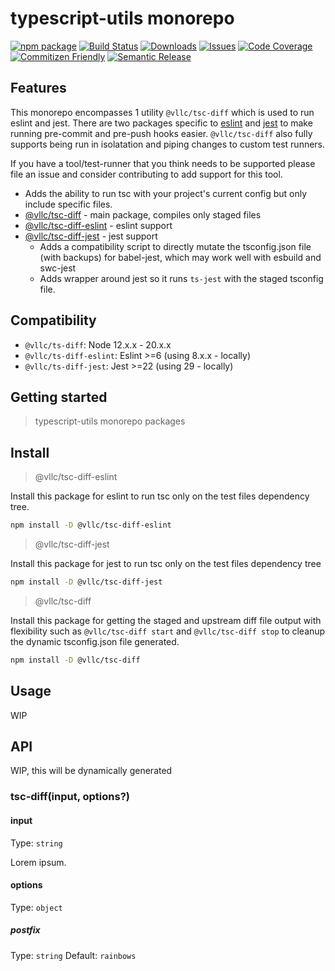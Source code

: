 # typescript-utils monorepo

[![npm package][npm-img]][npm-url]
[![Build Status][build-img]][build-url]
[![Downloads][downloads-img]][downloads-url]
[![Issues][issues-img]][issues-url]
[![Code Coverage][codecov-img]][codecov-url]
[![Commitizen Friendly][commitizen-img]][commitizen-url]
[![Semantic Release][semantic-release-img]][semantic-release-url]

## Features

This monorepo encompasses 1 utility `@vllc/tsc-diff` which is used to run eslint and jest. There are two packages specific to [eslint](https://eslint.org/) and [jest](https://jestjs.io/) to make running pre-commit and pre-push hooks easier. `@vllc/tsc-diff` also fully supports being run in isolatation and piping changes to custom test runners.

If you have a tool/test-runner that you think needs to be supported please file an issue and consider contributing to add support for this tool.

- Adds the ability to run tsc with your project's current config but only include specific files.
- [@vllc/tsc-diff](./packages/tsc-diff) - main package, compiles only staged files
- [@vllc/tsc-diff-eslint](./packages/tsc-diff) - eslint support
- [@vllc/tsc-diff-jest](./packages/tsc-diff) - jest support
  - Adds a compatibility script to directly mutate the tsconfig.json file (with backups) for babel-jest, which may work well with esbuild and swc-jest
  - Adds wrapper around jest so it runs `ts-jest` with the staged tsconfig file.

## Compatibility

- `@vllc/ts-diff`: Node 12.x.x - 20.x.x
- `@vllc/ts-diff-eslint`: Eslint >=6 (using 8.x.x - locally)
- `@vllc/ts-diff-jest`: Jest >=22 (using 29 - locally)

## Getting started

> typescript-utils monorepo packages

## Install

> @vllc/tsc-diff-eslint

Install this package for eslint to run tsc only on the test files dependency tree.

```bash
npm install -D @vllc/tsc-diff-eslint
```

> @vllc/tsc-diff-jest

Install this package for jest to run tsc only on the test files dependency tree

```bash
npm install -D @vllc/tsc-diff-jest
```

> @vllc/tsc-diff

Install this package for getting the staged and upstream diff file output with flexibility such as `@vllc/tsc-diff start` and `@vllc/tsc-diff stop` to cleanup the dynamic tsconfig.json file generated.

```bash
npm install -D @vllc/tsc-diff
```

## Usage

WIP

## API

WIP, this will be dynamically generated

### tsc-diff(input, options?)

#### input

Type: `string`

Lorem ipsum.

#### options

Type: `object`

##### postfix

Type: `string`
Default: `rainbows`

[build-img]: https://github.com/VirtualizeLLC/typescript-utils/actions/workflows/release.yml/badge.svg
[build-url]: https://github.com/VirtualizeLLC/typescript-utils/actions/workflows/release.yml
[downloads-img]: https://img.shields.io/npm/dt/typescript-npm-package-template
[downloads-url]: https://www.npmtrends.com/typescript-npm-package-template
[npm-img]: https://img.shields.io/npm/v/typescript-npm-package-template
[npm-url]: https://www.npmjs.com/package/typescript-npm-package-template
[issues-img]: https://img.shields.io/github/issues/VirtualizeLLC/typescript-utils
[issues-url]: https://github.com/VirtualizeLLC/typescript-utils/issues
[codecov-img]: https://codecov.io/gh/VirtualizeLLC/typescript-utils/branch/main/graph/badge.svg
[codecov-url]: https://codecov.io/gh/VirtualizeLLC/typescript-utils
[semantic-release-img]: https://img.shields.io/badge/%20%20%F0%9F%93%A6%F0%9F%9A%80-semantic--release-e10079.svg
[semantic-release-url]: https://github.com/semantic-release/semantic-release
[commitizen-img]: https://img.shields.io/badge/commitizen-friendly-brightgreen.svg
[commitizen-url]: http://commitizen.github.io/cz-cli/
